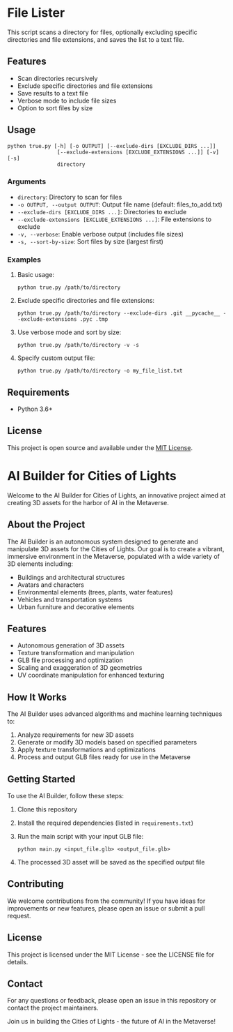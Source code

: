 # File Lister

This script scans a directory for files, optionally excluding specific directories and file extensions, and saves the list to a text file.

## Features

- Scan directories recursively
- Exclude specific directories and file extensions
- Save results to a text file
- Verbose mode to include file sizes
- Option to sort files by size

## Usage

```
python true.py [-h] [-o OUTPUT] [--exclude-dirs [EXCLUDE_DIRS ...]]
                [--exclude-extensions [EXCLUDE_EXTENSIONS ...]] [-v] [-s]
                directory
```

### Arguments

- `directory`: Directory to scan for files
- `-o OUTPUT, --output OUTPUT`: Output file name (default: files_to_add.txt)
- `--exclude-dirs [EXCLUDE_DIRS ...]`: Directories to exclude
- `--exclude-extensions [EXCLUDE_EXTENSIONS ...]`: File extensions to exclude
- `-v, --verbose`: Enable verbose output (includes file sizes)
- `-s, --sort-by-size`: Sort files by size (largest first)

### Examples

1. Basic usage:
   ```
   python true.py /path/to/directory
   ```

2. Exclude specific directories and file extensions:
   ```
   python true.py /path/to/directory --exclude-dirs .git __pycache__ --exclude-extensions .pyc .tmp
   ```

3. Use verbose mode and sort by size:
   ```
   python true.py /path/to/directory -v -s
   ```

4. Specify custom output file:
   ```
   python true.py /path/to/directory -o my_file_list.txt
   ```

## Requirements

- Python 3.6+

## License

This project is open source and available under the [MIT License](LICENSE).
# AI Builder for Cities of Lights

Welcome to the AI Builder for Cities of Lights, an innovative project aimed at creating 3D assets for the harbor of AI in the Metaverse.

## About the Project

The AI Builder is an autonomous system designed to generate and manipulate 3D assets for the Cities of Lights. Our goal is to create a vibrant, immersive environment in the Metaverse, populated with a wide variety of 3D elements including:

- Buildings and architectural structures
- Avatars and characters
- Environmental elements (trees, plants, water features)
- Vehicles and transportation systems
- Urban furniture and decorative elements

## Features

- Autonomous generation of 3D assets
- Texture transformation and manipulation
- GLB file processing and optimization
- Scaling and exaggeration of 3D geometries
- UV coordinate manipulation for enhanced texturing

## How It Works

The AI Builder uses advanced algorithms and machine learning techniques to:

1. Analyze requirements for new 3D assets
2. Generate or modify 3D models based on specified parameters
3. Apply texture transformations and optimizations
4. Process and output GLB files ready for use in the Metaverse

## Getting Started

To use the AI Builder, follow these steps:

1. Clone this repository
2. Install the required dependencies (listed in `requirements.txt`)
3. Run the main script with your input GLB file:

   ```
   python main.py <input_file.glb> <output_file.glb>
   ```

4. The processed 3D asset will be saved as the specified output file

## Contributing

We welcome contributions from the community! If you have ideas for improvements or new features, please open an issue or submit a pull request.

## License

This project is licensed under the MIT License - see the LICENSE file for details.

## Contact

For any questions or feedback, please open an issue in this repository or contact the project maintainers.

Join us in building the Cities of Lights - the future of AI in the Metaverse!
